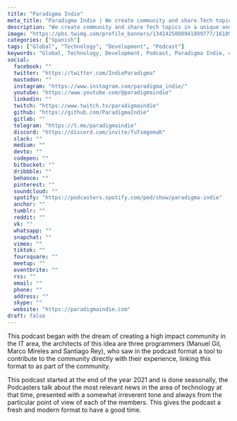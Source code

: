 ```yaml
---
title: "Paradigma Indie"
meta_title: "Paradigma Indie | We create community and share Tech topics in a unique and fun way"
description: "We create community and share Tech topics in a unique and fun way."
image: "https://pbs.twimg.com/profile_banners/1341425080941899777/1618972783/1500x500"
categories: ["Spanish"]
tags: ["Global", "Technology", "Development", "Podcast"]
keywords: "Global, Technology, Development, Podcast, Paradigma Indie, community, share Tech topics, IT area, programmers, Manuel Gil, Marco Mireles, Santiago Rey, contribute to the community"
social:
  facebook: ""
  twitter: "https://twitter.com/IndieParadigma"
  mastodon: ""
  instagram: "https://www.instagram.com/paradigma_indie/"
  youtube: "https://www.youtube.com/@paradigmaindie"
  linkedin: ""
  twitch: "https://www.twitch.tv/paradigmaindie"
  github: "https://github.com/ParadigmaIndie"
  gitlab: ""
  telegram: "https://t.me/paradigmaindie"
  discord: "https://discord.com/invite/fuTsmgemaK"
  slack: ""
  medium: ""
  devto: ""
  codepen: ""
  bitbucket: ""
  dribbble: ""
  behance: ""
  pinterest: ""
  soundcloud: ""
  spotify: "https://podcasters.spotify.com/pod/show/paradigma-indie"
  anchor: ""
  tumblr: ""
  reddit: ""
  vk: ""
  whatsapp: ""
  snapchat: ""
  vimeo: ""
  tiktok: ""
  foursquare: ""
  meetup: ""
  eventbrite: ""
  rss: ""
  email: ""
  phone: ""
  address: ""
  skype: ""
  website: "https://paradigmaindie.com"
draft: false
---
```


This podcast began with the dream of creating a high impact community in the IT area, the architects of this idea are three programmers (Manuel Gil, Marco Mireles and Santiago Rey), who saw in the podcast format a tool to contribute to the community directly with their experience, linking this format to as part of the community.

This podcast started at the end of the year 2021 and is done seasonally, the Podcasters talk about the most relevant news in the area of technology at that time, presented with a somewhat irreverent tone and always from the particular point of view of each of the members. This gives the podcast a fresh and modern format to have a good time.
